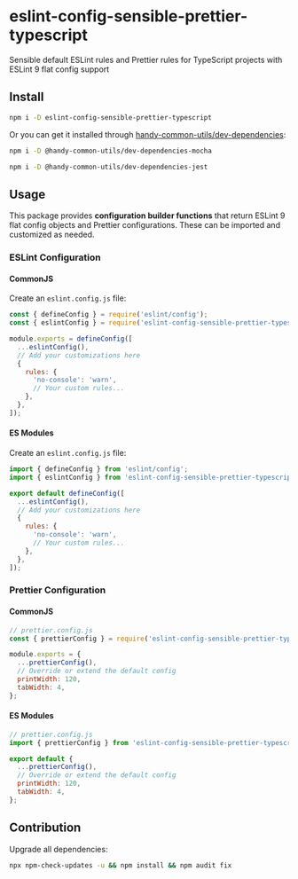 # eslint-config-sensible-prettier-typescript

Sensible default ESLint rules and Prettier rules for TypeScript projects with ESLint 9 flat config support

## Install

```sh
npm i -D eslint-config-sensible-prettier-typescript
```

Or you can get it installed through [handy-common-utils/dev-dependencies](https://github.com/handy-common-utils/dev-dependencies):

```sh
npm i -D @handy-common-utils/dev-dependencies-mocha
```

```sh
npm i -D @handy-common-utils/dev-dependencies-jest
```

## Usage

This package provides **configuration builder functions** that return ESLint 9 flat config objects and Prettier configurations. These can be imported and customized as needed.

### ESLint Configuration

#### CommonJS

Create an `eslint.config.js` file:

```javascript
const { defineConfig } = require('eslint/config');
const { eslintConfig } = require('eslint-config-sensible-prettier-typescript');

module.exports = defineConfig([
  ...eslintConfig(),
  // Add your customizations here
  {
    rules: {
      'no-console': 'warn',
      // Your custom rules...
    },
  },
]);
```

#### ES Modules

Create an `eslint.config.js` file:

```javascript
import { defineConfig } from 'eslint/config';
import { eslintConfig } from 'eslint-config-sensible-prettier-typescript';

export default defineConfig([
  ...eslintConfig(),
  // Add your customizations here
  {
    rules: {
      'no-console': 'warn',
      // Your custom rules...
    },
  },
]);
```

### Prettier Configuration

#### CommonJS

```javascript
// prettier.config.js
const { prettierConfig } = require('eslint-config-sensible-prettier-typescript');

module.exports = {
  ...prettierConfig(),
  // Override or extend the default config
  printWidth: 120,
  tabWidth: 4,
};
```

#### ES Modules

```javascript
// prettier.config.js
import { prettierConfig } from 'eslint-config-sensible-prettier-typescript';

export default {
  ...prettierConfig(),
  // Override or extend the default config
  printWidth: 120,
  tabWidth: 4,
};
```

## Contribution

Upgrade all dependencies:

```bash
npx npm-check-updates -u && npm install && npm audit fix
```
